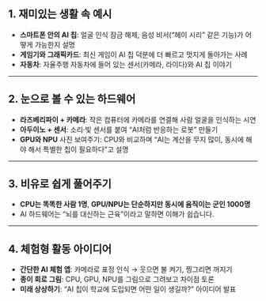 ## 1. 재미있는 생활 속 예시

* **스마트폰 안의 AI 칩**: 얼굴 인식 잠금 해제, 음성 비서(“헤이 시리” 같은 기능)가 어떻게 가능한지 설명
* **게임기와 그래픽카드**: 최신 게임이 AI 칩 덕분에 더 빠르고 멋지게 돌아가는 사례
* **자동차**: 자율주행 자동차에 들어 있는 센서(카메라, 라이다)와 AI 칩 이야기

---

## 2. 눈으로 볼 수 있는 하드웨어

* **라즈베리파이 + 카메라**: 작은 컴퓨터에 카메라를 연결해 사람 얼굴을 인식하는 시연
* **아두이노 + 센서**: 소리·빛 센서를 붙여 “AI처럼 반응하는 로봇” 만들기
* **GPU와 NPU** 사진 보여주기: CPU와 비교하며 “AI는 계산을 무지 많이, 동시에 해야 해서 특별한 칩이 필요하다”고 설명

---

## 3. 비유로 쉽게 풀어주기

* **CPU는 똑똑한 사람 1명**, **GPU/NPU는 단순하지만 동시에 움직이는 군인 1000명**
* AI 하드웨어는 “뇌를 대신하는 근육”이라고 말하면 이해가 쉽습니다.

---

## 4. 체험형 활동 아이디어

* **간단한 AI 체험 앱**: 카메라로 표정 인식 → 웃으면 불 켜기, 찡그리면 꺼지기
* **종이 회로 그림**: CPU, GPU, NPU를 그림으로 그려보고 차이점 토론
* **미래 상상하기**: “AI 칩이 학교에 도입되면 어떤 일이 생길까?” 아이디어 발표
